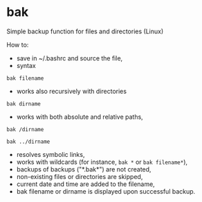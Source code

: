 # bak
Simple backup function for files and directories (Linux)

How to:
- save in ~/.bashrc and source the file,
- syntax

`bak filename`

- works also recursively with directories

`bak dirname`

- works with both absolute and relative paths,

`bak /dirname`

`bak ../dirname`

- resolves symbolic links,
- works with wildcards (for instance, `bak *` or `bak filename*`),
- backups of backups ("\*.bak*\") are not created,
- non-existing files or directories are skipped,
- current date and time are added to the filename,
- bak filename or dirname is displayed upon successful backup.
